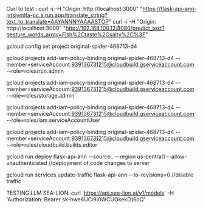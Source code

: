 Curl to test : 
curl -i -H "Origin: http://localhost:3000" "https://flask-api-ann-jxtsjymlfa-uc.a.run.app/translate_string?text_to_translate=AAYANNNYAAAASTOP"
curl -i -H "Origin: http://localhost:3000" "http://192.168.100.12:8080/predict_text?gesture_words_array=Fish%2Ctaste%2Csalty%2C%3F"


gcloud config set project original-spider-468713-d4

gcloud projects add-iam-policy-binding original-spider-468713-d4 --member=serviceAccount:939136731215@cloudbuild.gserviceaccount.com --role=roles/run.admin

gcloud projects add-iam-policy-binding original-spider-468713-d4 --member=serviceAccount:939136731215@cloudbuild.gserviceaccount.com --role=roles/storage.admin

gcloud projects add-iam-policy-binding original-spider-468713-d4 --member=serviceAccount:939136731215@cloudbuild.gserviceaccount.com --role=roles/iam.serviceAccountUser

gcloud projects add-iam-policy-binding original-spider-468713-d4 --member=serviceAccount:939136731215@cloudbuild.gserviceaccount.com --role=roles/cloudbuild.builds.editor

gcloud run deploy flask-api-ann --source . --region us-central1 --allow-unauthenticated //deployment of code changes to server

gcloud run services update-traffic flask-api-ann --to-revisions=0 //disable traffic



TESTING LLM SEA-LION: curl 'https://api.sea-lion.ai/v1/models' -H 'Authorization: Bearer sk-hwe6UCi9I0WCUOkekD16oQ'


